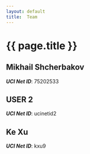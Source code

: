 ```yaml
---
layout: default
title:  Team
---
```


# {{ page.title }}


## Mikhail Shcherbakov
***UCI Net ID***: 75202533

## USER 2
***UCI Net ID***: ucinetid2

## Ke Xu
***UCI Net ID***: kxu9

